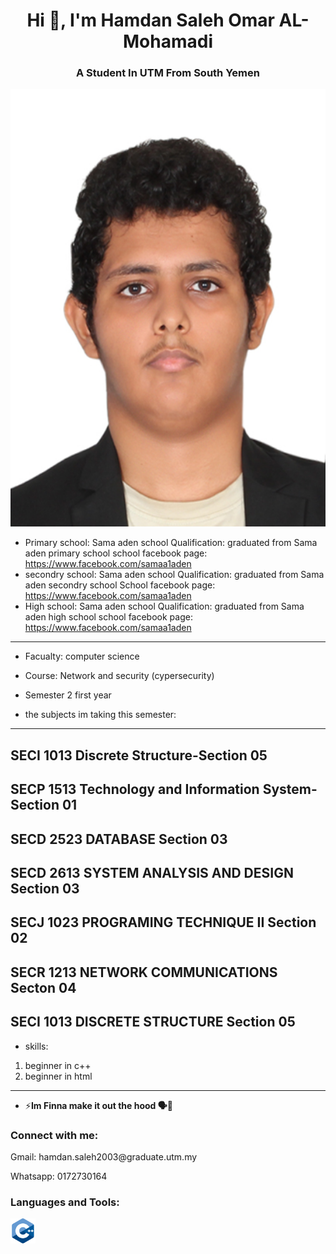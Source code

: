 <h1 align="center">Hi 👋, I'm Hamdan Saleh Omar AL-Mohamadi</h1>
<h3 align="center">A Student In UTM From South Yemen</h3>

<p align="center">
<img src="misc/pictures/my picture.jpg"  height="700" />
</p>

- Primary school: Sama aden school
  Qualification: graduated from Sama aden primary school
  school facebook page: https://www.facebook.com/samaa1aden
- secondry school: Sama aden school
  Qualification: graduated from Sama aden secondry school
  School facebook page: https://www.facebook.com/samaa1aden
- High school: Sama aden school
  Qualification: graduated from Sama aden high school
  school facebook page: https://www.facebook.com/samaa1aden

---------------------------------------------------------------------------------------------------------------------------------------------------------------------------------------------------------------------------------------------------------------------------------

- Facualty: computer science
- Course: Network and security (cypersecurity)
- Semester 2 first year

- the subjects im taking this semester:
-------------------------------------------------------------
  SECI 1013 Discrete Structure-Section 05
-------------------------------------------------------------
  SECP 1513 Technology and Information System-Section 01
-------------------------------------------------------------
  SECD 2523 DATABASE Section 03
-------------------------------------------------------------
  SECD 2613 SYSTEM ANALYSIS AND DESIGN Section 03
-------------------------------------------------------------
  SECJ 1023 PROGRAMING TECHNIQUE II Section 02
-------------------------------------------------------------
  SECR 1213 NETWORK COMMUNICATIONS Secton 04 
-------------------------------------------------------------
  SECI 1013 DISCRETE STRUCTURE Section 05
------------------------------------------------------------------------------------------------------------------------------------------------------------------------------------------------------------------------------------------------------------------------------


-  skills:
  1) beginner in c++
  2) beginner in html

------------------------------------------------------------------------------------------------------------------------------------------------------------------------------------------------------------------------------------------------------------------------------

- ⚡**Im Finna make it out the hood 🗣️🙏**

<h3 align="left">Connect with me:</h3>
Gmail: hamdan.saleh2003@graduate.utm.my

Whatsapp: 0172730164

<p align="left">
</p>

<h3 align="left">Languages and Tools:</h3>
<p align="left"> <a href="https://www.w3schools.com/cpp/" target="_blank" rel="noreferrer"> <img src="https://raw.githubusercontent.com/devicons/devicon/master/icons/cplusplus/cplusplus-original.svg" alt="cplusplus" width="40" height="40"/> </a> </p>
